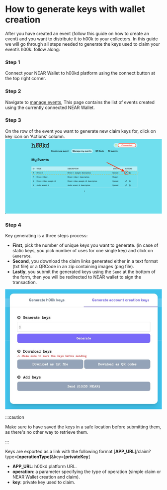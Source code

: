 # How to generate keys with wallet creation

After you have created an event (follow this guide on how to create an event) and you want to distribute it to h00k to your collectors. In this guide we will go through all steps needed to generate the keys used to claim your event’s h00k. follow along:

### Step 1

Connect your NEAR Wallet to h00kd platform using the connect button at the top right corner.

### Step 2

Navigate to [manage events](https://app.h00kd.com/admin/manage), This page contains the list of events created using the currently connected NEAR Wallet.

### Step 3

On the row of the event you want to generate new claim keys for, click on key icon on ‘Actions’ column.
![screenshot of manage screen with a pointer to key icon for keys generation](../../static/img/user-guide/keys-modal-indicator.png)

### Step 4

Key generating is a three steps process:

- **First**, pick the number of unique keys you want to generate. (in case of static keys, you pick number of uses for one single key) and click on `Generate`.
- **Second**, you download the claim links generated either in a text format (txt file) or a QRCode in an zip containing images (png file).
- **Lastly**, you submit the generated keys using the `Send` at the bottom of the form, then you will be redirected to NEAR wallet to sign the transaction.

![Key generating modal screenshot](../../static/img/user-guide/key-generating-modal-create.jpeg)

:::caution

Make sure to have saved the keys in a safe location before submitting them, as there's no other way to retrieve them.

:::

Keys are exported as a link with the following format [**APP_URL**]/claim?type=[**operationType**]&key=[**privateKey**]

- **APP_URL**: h00kd platform URL.
- **operation**: a parameter specifying the type of operation (simple claim or NEAR Wallet creation and claim).
- **key**: private key used to claim.
